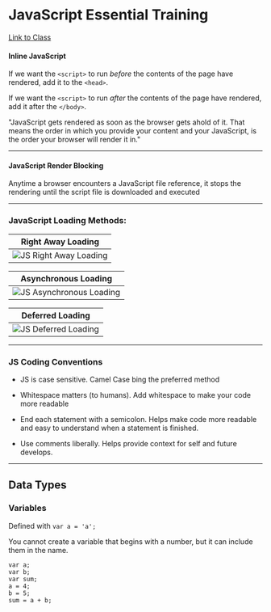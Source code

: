 # JavaScript Essential Training
[Link to Class](https://www.lynda.com/JavaScript-tutorials/JavaScript-Essential-Training/574716-2.html)

#### Inline JavaScript
If we want the `<script>` to run _before_ the contents of the page have rendered, add it to the `<head>`.

If we want the `<script>` to run _after_ the contents of the page have rendered, add it after the `</body>`.

"JavaScript gets rendered as soon as the browser gets ahold of it.
That means the order in which you provide your content and your JavaScript, is the order your browser will render it in."

---
#### JavaScript Render Blocking

Anytime a browser encounters a JavaScript file reference, it stops the rendering until the script file is downloaded and executed

---

### JavaScript Loading Methods:

| Right Away Loading |
| ------------------ |
| ![JS Right Away Loading](https://i.imgur.com/UV7FqxB.png) |

| Asynchronous Loading |
| -------------------- |
| ![JS Asynchronous Loading](https://i.imgur.com/ezxq1rO.png) |

| Deferred Loading |
| ---------------- |
| ![JS Deferred Loading](https://i.imgur.com/4wuzdCt.png) |

---

### JS Coding Conventions

* JS is case sensitive. Camel Case bing the preferred method

* Whitespace matters (to humans). Add whitespace to make your code more readable

* End each statement with a semicolon. Helps make code more readable and easy to understand when a statement is finished.

* Use comments liberally. Helps provide context for self and future develops.

---

## Data Types

### Variables

Defined with ``` var a = 'a'; ```

You cannot create a variable that begins with a number, but it can include them in the name.

```
var a;
var b;
var sum;
a = 4;
b = 5;
sum = a + b;
```

